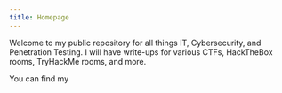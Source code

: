 ```yaml
---
title: Homepage
---
```


Welcome to my public repository for all things IT, Cybersecurity, and Penetration Testing. I will have write-ups for various CTFs, HackTheBox rooms, TryHackMe rooms, and more.

You can find my 
